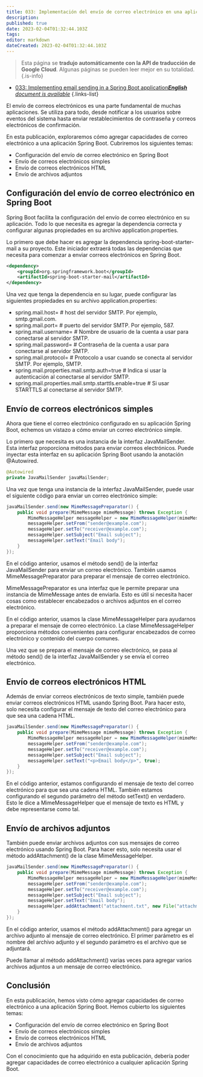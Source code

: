 ```yaml
---
title: 033: Implementación del envío de correo electrónico en una aplicación Spring Boot
description: 
published: true
date: 2023-02-04T01:32:44.103Z
tags: 
editor: markdown
dateCreated: 2023-02-04T01:32:44.103Z
---
```


> Esta página se **tradujo automáticamente con la API de traducción de Google Cloud**.
Algunas páginas se pueden leer mejor en su totalidad.{.is-info}



- [033: Implementing email sending in a Spring Boot application***English** document is available*](/en/Knowledge-base/Spring-Boot/Learning/033-implementing-email-sending-in-a-spring-boot-application)
{.links-list}


El envío de correos electrónicos es una parte fundamental de muchas aplicaciones. Se utiliza para todo, desde notificar a los usuarios sobre eventos del sistema hasta enviar restablecimientos de contraseña y correos electrónicos de confirmación.

En esta publicación, exploraremos cómo agregar capacidades de correo electrónico a una aplicación Spring Boot. Cubriremos los siguientes temas:

* Configuración del envío de correo electrónico en Spring Boot
* Envío de correos electrónicos simples
* Envío de correos electrónicos HTML
* Envío de archivos adjuntos

## Configuración del envío de correo electrónico en Spring Boot

Spring Boot facilita la configuración del envío de correo electrónico en su aplicación. Todo lo que necesita es agregar la dependencia correcta y configurar algunas propiedades en su archivo application.properties.

Lo primero que debe hacer es agregar la dependencia spring-boot-starter-mail a su proyecto. Este iniciador extraerá todas las dependencias que necesita para comenzar a enviar correos electrónicos en Spring Boot.

```xml
<dependency>
    <groupId>org.springframework.boot</groupId>
    <artifactId>spring-boot-starter-mail</artifactId>
</dependency>
```

Una vez que tenga la dependencia en su lugar, puede configurar las siguientes propiedades en su archivo application.properties:

* spring.mail.host= # host del servidor SMTP. Por ejemplo, smtp.gmail.com.
* spring.mail.port= # puerto del servidor SMTP. Por ejemplo, 587.
* spring.mail.username= # Nombre de usuario de la cuenta a usar para conectarse al servidor SMTP.
* spring.mail.password= # Contraseña de la cuenta a usar para conectarse al servidor SMTP.
* spring.mail.protocol= # Protocolo a usar cuando se conecta al servidor SMTP. Por ejemplo, SMTP.
* spring.mail.properties.mail.smtp.auth=true # Indica si usar la autenticación al conectarse al servidor SMTP.
* spring.mail.properties.mail.smtp.starttls.enable=true # Si usar STARTTLS al conectarse al servidor SMTP.

## Envío de correos electrónicos simples

Ahora que tiene el correo electrónico configurado en su aplicación Spring Boot, echemos un vistazo a cómo enviar un correo electrónico simple.

Lo primero que necesita es una instancia de la interfaz JavaMailSender. Esta interfaz proporciona métodos para enviar correos electrónicos. Puede inyectar esta interfaz en su aplicación Spring Boot usando la anotación @Autowired.

```java
@Autowired
private JavaMailSender javaMailSender;
```

Una vez que tenga una instancia de la interfaz JavaMailSender, puede usar el siguiente código para enviar un correo electrónico simple:

```java
javaMailSender.send(new MimeMessagePreparator() {
    public void prepare(MimeMessage mimeMessage) throws Exception {
        MimeMessageHelper messageHelper = new MimeMessageHelper(mimeMessage, true);
        messageHelper.setFrom("sender@example.com");
        messageHelper.setTo("receiver@example.com");
        messageHelper.setSubject("Email subject");
        messageHelper.setText("Email body");
    }
});
```

En el código anterior, usamos el método send() de la interfaz JavaMailSender para enviar un correo electrónico. También usamos MimeMessagePreparator para preparar el mensaje de correo electrónico.

MimeMessagePreparator es una interfaz que le permite preparar una instancia de MimeMessage antes de enviarla. Esto es útil si necesita hacer cosas como establecer encabezados o archivos adjuntos en el correo electrónico.

En el código anterior, usamos la clase MimeMessageHelper para ayudarnos a preparar el mensaje de correo electrónico. La clase MimeMessageHelper proporciona métodos convenientes para configurar encabezados de correo electrónico y contenido del cuerpo comunes.

Una vez que se prepara el mensaje de correo electrónico, se pasa al método send() de la interfaz JavaMailSender y se envía el correo electrónico.

## Envío de correos electrónicos HTML

Además de enviar correos electrónicos de texto simple, también puede enviar correos electrónicos HTML usando Spring Boot. Para hacer esto, solo necesita configurar el mensaje de texto del correo electrónico para que sea una cadena HTML.

```java
javaMailSender.send(new MimeMessagePreparator() {
    public void prepare(MimeMessage mimeMessage) throws Exception {
        MimeMessageHelper messageHelper = new MimeMessageHelper(mimeMessage, true);
        messageHelper.setFrom("sender@example.com");
        messageHelper.setTo("receiver@example.com");
        messageHelper.setSubject("Email subject");
        messageHelper.setText("<p>Email body</p>", true);
    }
});
```

En el código anterior, estamos configurando el mensaje de texto del correo electrónico para que sea una cadena HTML. También estamos configurando el segundo parámetro del método setText() en verdadero. Esto le dice a MimeMessageHelper que el mensaje de texto es HTML y debe representarse como tal.

## Envío de archivos adjuntos

También puede enviar archivos adjuntos con sus mensajes de correo electrónico usando Spring Boot. Para hacer esto, solo necesita usar el método addAttachment() de la clase MimeMessageHelper.

```java
javaMailSender.send(new MimeMessagePreparator() {
    public void prepare(MimeMessage mimeMessage) throws Exception {
        MimeMessageHelper messageHelper = new MimeMessageHelper(mimeMessage, true);
        messageHelper.setFrom("sender@example.com");
        messageHelper.setTo("receiver@example.com");
        messageHelper.setSubject("Email subject");
        messageHelper.setText("Email body");
        messageHelper.addAttachment("attachment.txt", new File("attachment.txt"));
    }
});
```

En el código anterior, usamos el método addAttachment() para agregar un archivo adjunto al mensaje de correo electrónico. El primer parámetro es el nombre del archivo adjunto y el segundo parámetro es el archivo que se adjuntará.

Puede llamar al método addAttachment() varias veces para agregar varios archivos adjuntos a un mensaje de correo electrónico.

## Conclusión

En esta publicación, hemos visto cómo agregar capacidades de correo electrónico a una aplicación Spring Boot. Hemos cubierto los siguientes temas:

* Configuración del envío de correo electrónico en Spring Boot
* Envío de correos electrónicos simples
* Envío de correos electrónicos HTML
* Envío de archivos adjuntos

Con el conocimiento que ha adquirido en esta publicación, debería poder agregar capacidades de correo electrónico a cualquier aplicación Spring Boot.